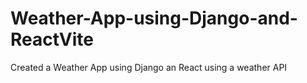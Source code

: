 # Weather-App-using-Django-and-ReactVite
Created a Weather App using Django an React using a weather API
